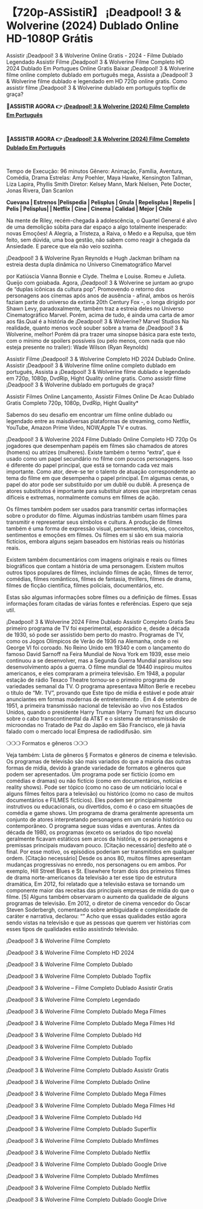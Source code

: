 <h1 tabindex="-1" class="heading-element" dir="auto">【720p-ASSistiR】 ¡Deadpool! 3 & Wolverine (2024) Dublado Online HD-1080P Grátis</h1>

Assistir ¡Deadpool! 3 & Wolverine Online Gratis - 2024 - Filme Dublado Legendado Assistir Filme ¡Deadpool! 3 & Wolverine Filme Completo HD 2024 Dublado Em Portugues Online Gratis Baixar ¡Deadpool! 3 & Wolverine filme online completo dublado em português mega, Assista a ¡Deadpool! 3 & Wolverine filme dublado e legendado em HD 720p online gratis. Como assistir filme ¡Deadpool! 3 & Wolverine dublado em português topflix de graça?


 <p dir="auto"><b>🔴ASSISTIR AGORA 👉 <a href="https://f2movies.site/pt/movie/533535/deadpool-wolverine" rel="nofollow">¡Deadpool! 3 & Wolverine (2024) Filme Completo Em Português</a></b></p>

<p dir="auto"><b><i><br></i></b></p>
<p dir="auto"><b>🔴ASSISTIR AGORA 👉 <a href="https://f2movies.site/pt/movie/533535/deadpool-wolverine" rel="nofollow">¡Deadpool! 3 & Wolverine (2024) Filme Completo Dublado Em Português</a></b></p>

 
<p dir="auto"><b><i><br></i></b></p>


Tempo de Execução: 96 minutos Gênero: Animação, Família, Aventura, Comédia, Drama Estrelas: Amy Poehler, Maya Hawke, Kensington Tallman, Liza Lapira, Phyllis Smith Diretor: Kelsey Mann, Mark Nielsen, Pete Docter, Jonas Rivera, Dan Scanlon

<b>Cuevana | Estrenos |Pelispedia | Pelisplus | Gnula | Repelisplus | Repelis | Pelis | Pelisplus| | Netflix | Cine | Cinema | Calidad | Mejor | Chile</b>

Na mente de Riley, recém-chegada à adolescência, o Quartel General é alvo de uma demolição súbita para dar espaço a algo totalmente inesperado: novas Emoções! A Alegria, a Tristeza, a Raiva, o Medo e a Repulsa, que têm feito, sem dúvida, uma boa gestão, não sabem como reagir à chegada da Ansiedade. E parece que ela não veio sozinha.

¡Deadpool! 3 & Wolverine
Ryan Reynolds e Hugh Jackman brilham na estreia desta dupla dinâmica no Universo Cinematográfico Marvel

por Katiúscia Vianna
Bonnie e Clyde. Thelma e Louise. Romeu e Julieta. Queijo com goiabada. Agora, ¡Deadpool! 3 & Wolverine se juntam ao grupo de “duplas icônicas da cultura pop”. Promovendo o retorno dos personagens aos cinemas após anos de ausência - afinal, ambos os heróis faziam parte do universo da extinta 20th Century Fox -, o longa dirigido por Shawn Levy, paradoxalmente, também traz a estreia deles no Universo Cinematográfico Marvel. Porém, acima de tudo, é ainda uma carta de amor aos fãs.Qual é a história de ¡Deadpool! 3 & Wolverine? Marvel Studios Na realidade, quanto menos você souber sobre a trama de ¡Deadpool! 3 & Wolverine, melhor! Porém dá pra trazer uma sinopse básica para este texto, com o mínimo de spoilers possíveis (ou pelo menos, com nada que não esteja presente no trailer): Wade Wilson (Ryan Reynolds)


Assistir Filme ¡Deadpool! 3 & Wolverine Completo HD 2024 Dublado Online. Assistir ¡Deadpool! 3 & Wolverine filme online completo dublado em português, Assista a ¡Deadpool! 3 & Wolverine filme dublado e legendado em 720p, 1080p, DvdRip, Hight Quality online gratis. Como assistir filme ¡Deadpool! 3 & Wolverine dublado em português de graça?

Assistir Filmes Online Lançamento, Assistir Filmes Online De Acao Dublado Gratis Completo 720p, 1080p, DvdRip, Hight Quality*

Sabemos do seu desafio em encontrar um filme online dublado ou legendado entre as maisdiversas plataformas de streaming, como Netflix, YouTube, Amazon Prime Video, NOW,Apple TV e outras.

¡Deadpool! 3 & Wolverine 2024 Filme Dublado Online Completo HD 720p Os jogadores que desempenham papéis em filmes são chamados de atores (homens) ou atrizes (mulheres). Existe também o termo “extra”, que é usado como um papel secundário no filme com poucos personagens. Isso é diferente do papel principal, que está se tornando cada vez mais importante. Como ator, deve-se ter o talento de atuação correspondente ao tema do filme em que desempenha o papel principal. Em algumas cenas, o papel do ator pode ser substituído por um dublê ou dublê. A presença de atores substitutos é importante para substituir atores que interpretam cenas difíceis e extremas, normalmente comuns em filmes de ação.

Os filmes também podem ser usados para transmitir certas informações sobre o produtor do filme. Algumas indústrias também usam filmes para transmitir e representar seus símbolos e cultura. A produção de filmes também é uma forma de expressão visual, pensamentos, ideias, conceitos, sentimentos e emoções em filmes. Os filmes em si são em sua maioria fictícios, embora alguns sejam baseados em histórias reais ou histórias reais.

Existem também documentários com imagens originais e reais ou filmes biográficos que contam a história de uma personagem. Existem muitos outros tipos populares de filmes, incluindo filmes de ação, filmes de terror, comédias, filmes românticos, filmes de fantasia, thrillers, filmes de drama, filmes de ficção científica, filmes policiais, documentários, etc.

Estas são algumas informações sobre filmes ou a definição de filmes. Essas informações foram citadas de várias fontes e referências. Espero que seja util.

¡Deadpool! 3 & Wolverine 2024 Filme Dublado Assistir Completo Gratis Seu primeiro programa de TV foi experimental, esporádico e, desde a década de 1930, só pode ser assistido bem perto do mastro. Programas de TV, como os Jogos Olímpicos de Verão de 1936 na Alemanha, onde o rei George VI foi coroado. No Reino Unido em 19340 e com o lançamento do famoso David Sarnoff na Feira Mundial de Nova York em 1939, esse meio continuou a se desenvolver, mas a Segunda Guerra Mundial paralisou seu desenvolvimento após a guerra. O filme mundial de 19440 inspirou muitos americanos, e eles compraram a primeira televisão. Em 1948, a popular estação de rádio Texaco Theatre tornou-se o primeiro programa de variedades semanal da TV. O programa apresentava Milton Berle e recebeu o título de “Mr. TV”, provando que Este tipo de mídia é estável e pode atrair anunciantes em formas modernas de entretenimento . Em 4 de setembro de 1951, a primeira transmissão nacional de televisão ao vivo nos Estados Unidos, quando o presidente Harry Truman (Harry Truman) fez um discurso sobre o cabo transcontinental da AT&T e o sistema de retransmissão de microondas no Tratado de Paz do Japão em São Francisco, ele já havia falado com o mercado local Empresa de radiodifusão. sim

❍❍❍ Formatos e gêneros ❍❍❍

Veja também: Lista de gêneros § Formatos e gêneros de cinema e televisão. Os programas de televisão são mais variados do que a maioria das outras formas de mídia, devido à grande variedade de formatos e gêneros que podem ser apresentados. Um programa pode ser fictício (como em comédias e dramas) ou não fictício (como em documentários, notícias e reality shows). Pode ser tópico (como no caso de um noticiário local e alguns filmes feitos para a televisão) ou histórico (como no caso de muitos documentários e FILMES fictícios). Eles podem ser principalmente instrutivos ou educacionais, ou divertidos, como é o caso em situações de comédia e game shows. Um programa de drama geralmente apresenta um conjunto de atores interpretando personagens em um cenário histórico ou contemporâneo. O programa segue suas vidas e aventuras. Antes da década de 1980, os programas (exceto os seriados do tipo novela) geralmente ficavam estáticos sem arcos da história, e os personagens e premissas principais mudavam pouco. [Citação necessário] desfeito até o final. Por esse motivo, os episódios poderiam ser transmitidos em qualquer ordem. [Citação necessário] Desde os anos 80, muitos filmes apresentam mudanças progressivas no enredo, nos personagens ou em ambos. Por exemplo, Hill Street Blues e St. Elsewhere foram dois dos primeiros filmes de drama norte-americanos da televisão a ter esse tipo de estrutura dramática, Em 2012, foi relatado que a televisão estava se tornando um componente maior das receitas das principais empresas de mídia do que o filme. [5] Alguns também observaram o aumento da qualidade de alguns programas de televisão. Em 2012, o diretor de cinema vencedor do Oscar Steven Soderbergh, comentando sobre ambiguidade e complexidade de caráter e narrativa, declarou: “” Acho que essas qualidades estão agora sendo vistas na televisão e que as pessoas que querem ver histórias com esses tipos de qualidades estão assistindo televisão.

¡Deadpool! 3 & Wolverine Filme Completo

¡Deadpool! 3 & Wolverine Filme Completo HD 2024

¡Deadpool! 3 & Wolverine Filme Completo Dublado

¡Deadpool! 3 & Wolverine Filme Completo Dublado Topflix

¡Deadpool! 3 & Wolverine – Filme Completo Dublado Assistir Gratis

¡Deadpool! 3 & Wolverine Filme Completo Legendado

¡Deadpool! 3 & Wolverine Filme Completo Dublado Mega Filmes

¡Deadpool! 3 & Wolverine Filme Completo Dublado Mega Filmes Hd

¡Deadpool! 3 & Wolverine Filme Completo Dublado Hd

¡Deadpool! 3 & Wolverine Filme Completo Dublado

¡Deadpool! 3 & Wolverine Filme Completo Dublado Topflix

¡Deadpool! 3 & Wolverine Filme Completo Dublado Assistir Gratis

¡Deadpool! 3 & Wolverine Filme Completo Dublado Online

¡Deadpool! 3 & Wolverine Filme Completo Dublado Mega Filmes

¡Deadpool! 3 & Wolverine Filme Completo Dublado Mega Filmes Hd

¡Deadpool! 3 & Wolverine Filme Completo Dublado Hd

¡Deadpool! 3 & Wolverine Filme Completo Dublado Superflix

¡Deadpool! 3 & Wolverine Filme Completo Dublado Mmfilmes

¡Deadpool! 3 & Wolverine Filme Completo Dublado Netflix

¡Deadpool! 3 & Wolverine Filme Completo Dublado Google Drive

¡Deadpool! 3 & Wolverine Filme Completo Dublado Mmfilmes

¡Deadpool! 3 & Wolverine Filme Completo Dublado Netflix

¡Deadpool! 3 & Wolverine Filme Completo Dublado Google Drive
